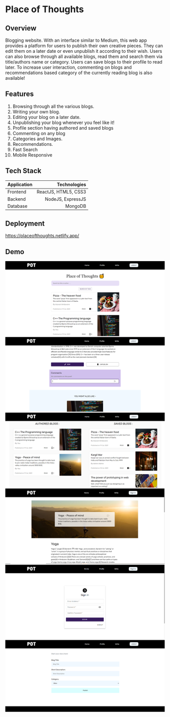 # Place of Thoughts

## Overview
Blogging website. With an interface similar to Medium, this web app provides a platform for users to publish their own creative pieces. They can edit them on a later date or even unpublish it according to their wish. Users can also browse through all available blogs, read them and search them via title/authors name or category. Users can save blogs to their profile to read later. To increase user interaction, commenting on blogs and recommendations based category of the currently reading blog is also available!

## Features
1. Browsing through all the various blogs.
2. Writing your own blog.
3. Editing your blog on a later date.
4. Unpublishing your blog whenever you feel like it!
5. Profile section having authored and saved blogs
6. Commenting on any blog
7. Categories and Images.
8. Recommendations.
9. Fast Search
10. Mobile Responsive

## Tech Stack
| Application | Technologies |
| :------------ |-------------:|
| Frontend  | ReactJS, HTML5, CSS3 |
| Backend | NodeJS, ExpressJS |
| Database | MongoDB |


## Deployment
https://placeofthoughts.netlify.app/

## Demo
![Image1](https://github.com/AsavariA/place-of-thoughts/blob/master/demos/image1.PNG)
![Image2](https://github.com/AsavariA/place-of-thoughts/blob/master/demos/image2.PNG)
![Image3](https://github.com/AsavariA/place-of-thoughts/blob/master/demos/image3.PNG)
![Image4](https://github.com/AsavariA/place-of-thoughts/blob/master/demos/image4.PNG)
![Image5](https://github.com/AsavariA/place-of-thoughts/blob/master/demos/image5.PNG)
![Image5](https://github.com/AsavariA/place-of-thoughts/blob/master/demos/image6.PNG)
